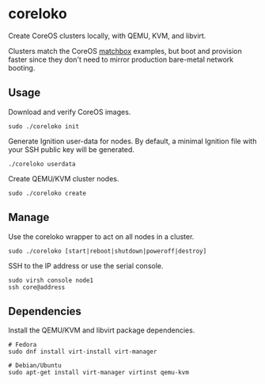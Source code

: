
# coreloko

Create CoreOS clusters locally, with QEMU, KVM, and libvirt.

Clusters match the CoreOS [matchbox](https://github.com/coreos/coreos-baremetal/tree/master/examples) examples, but boot and provision faster since they don't need to mirror production bare-metal network booting.

## Usage

Download and verify CoreOS images.

    sudo ./coreloko init

Generate Ignition user-data for nodes. By default, a minimal Ignition file with your SSH public key will be generated.

    ./coreloko userdata

Create QEMU/KVM cluster nodes.

    sudo ./coreloko create

## Manage

Use the coreloko wrapper to act on all nodes in a cluster.

    sudo ./coreloko [start|reboot|shutdown|poweroff|destroy]

SSH to the IP address or use the serial console.

    sudo virsh console node1
    ssh core@address

## Dependencies

Install the QEMU/KVM and libvirt package dependencies.

    # Fedora
    sudo dnf install virt-install virt-manager

    # Debian/Ubuntu
    sudo apt-get install virt-manager virtinst qemu-kvm

